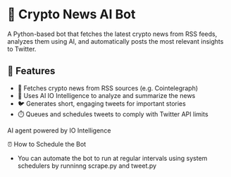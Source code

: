 # 🧠 Crypto News AI Bot

A Python-based bot that fetches the latest crypto news from RSS feeds, analyzes them using AI, and automatically posts the most relevant insights to Twitter.

## 🚀 Features

- 🔁 Fetches crypto news from RSS sources (e.g. Cointelegraph)
- 🤖 Uses AI IO Intelligence to analyze and summarize the news
- 🐦 Generates short, engaging tweets for important stories
- ⏱️ Queues and schedules tweets to comply with Twitter API limits

AI agent powered by IO Intelligence

⏰ How to Schedule the Bot
- You can automate the bot to run at regular intervals using system schedulers by runninng scrape.py and tweet.py
